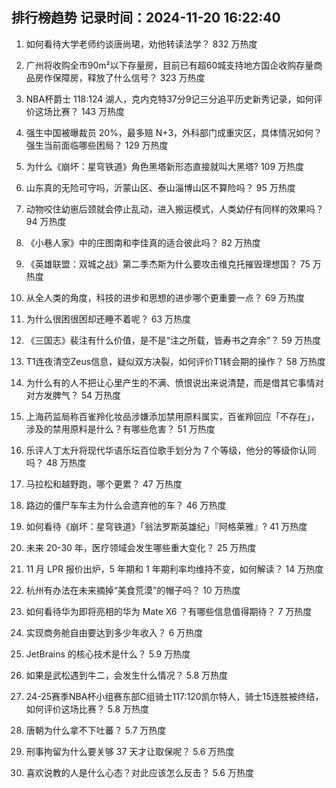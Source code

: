 
## 排行榜趋势 记录时间：2024-11-20 16:22:40
  
  1. 如何看待大学老师约谈唐尚珺，劝他转读法学？ 832 万热度
    
  2. 广州将收购全市90m²以下存量房，目前已有超60城支持地方国企收购存量商品房作保障房，释放了什么信号？ 323 万热度
    
  3. NBA杯爵士 118:124 湖人，克内克特37分9记三分追平历史新秀记录，如何评价这场比赛？ 143 万热度
    
  4. 强生中国被曝裁员 20%，最多赔 N+3，外科部门成重灾区，具体情况如何？强生当前面临哪些困局？ 129 万热度
    
  5. 为什么《崩坏：星穹铁道》角色黑塔新形态直接就叫大黑塔? 109 万热度
    
  6. 山东真的无险可守吗，沂蒙山区、泰山淄博山区不算险吗？ 95 万热度
    
  7. 动物咬住幼崽后颈就会停止乱动，进入搬运模式，人类幼仔有同样的效果吗？ 94 万热度
    
  8. 《小巷人家》中的庄图南和李佳真的适合彼此吗？ 82 万热度
    
  9. 《英雄联盟：双城之战》第二季杰斯为什么要攻击维克托摧毁理想国？ 75 万热度
    
  10. 从全人类的角度，科技的进步和思想的进步哪个更重要一点？ 69 万热度
    
  11. 为什么很困很困却还睡不着呢？ 63 万热度
    
  12. 《三国志》裴注有什么价值，是不是“注之所载，皆寿书之弃余”？ 59 万热度
    
  13. T1连夜清空Zeus信息，疑似双方决裂，如何评价T1转会期的操作？ 58 万热度
    
  14. 为什么有的人不把让心里产生的不满、愤恨说出来说清楚，而是借其它事情对对方发脾气？ 54 万热度
    
  15. 上海药监局称百雀羚化妆品涉嫌添加禁用原料属实，百雀羚回应「不存在」，涉及的禁用原料是什么？有哪些危害？ 51 万热度
    
  16. 乐评人丁太升将现代华语乐坛百位歌手划分为 7 个等级，他分的等级你认同吗？ 48 万热度
    
  17. 马拉松和越野跑，哪个更累？ 47 万热度
    
  18. 路边的僵尸车车主为什么会遗弃他的车？ 46 万热度
    
  19. 如何看待《崩坏：星穹铁道》「翁法罗斯英雄纪」『阿格莱雅』? 41 万热度
    
  20. 未来 20-30 年，医疗领域会发生哪些重大变化？ 25 万热度
    
  21. 11 月 LPR 报价出炉，5 年期和 1 年期利率均维持不变，如何解读？ 14 万热度
    
  22. 杭州有办法在未来摘掉“美食荒漠”的帽子吗？ 10 万热度
    
  23. 如何看待华为即将亮相的华为 Mate X6 ？有哪些信息值得期待？ 7 万热度
    
  24. 实现商务舱自由要达到多少年收入？ 6 万热度
    
  25. JetBrains 的核心技术是什么？ 5.9 万热度
    
  26. 如果是武松遇到牛二，会发生什么情况？ 5.8 万热度
    
  27. 24-25赛季NBA杯小组赛东部C组骑士117:120凯尔特人，骑士15连胜被终结，如何评价这场比赛？ 5.8 万热度
    
  28. 唐朝为什么拿不下吐蕃？ 5.7 万热度
    
  29. 刑事拘留为什么要关够 37 天才让取保呢？ 5.6 万热度
    
  30. 喜欢说教的人是什么心态？对此应该怎么反击？ 5.6 万热度
    